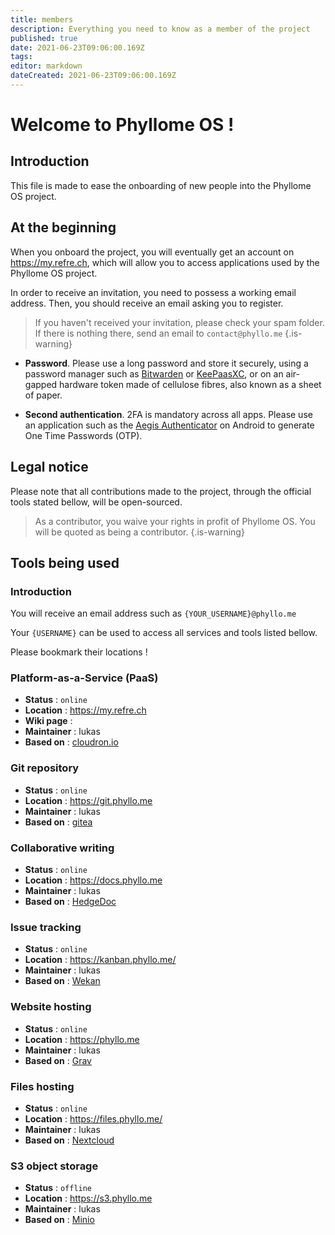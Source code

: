 ```yaml
---
title: members
description: Everything you need to know as a member of the project
published: true
date: 2021-06-23T09:06:00.169Z
tags: 
editor: markdown
dateCreated: 2021-06-23T09:06:00.169Z
---
```


# Welcome to Phyllome OS !

## Introduction

This file is made to ease the onboarding of new people into the Phyllome OS project.

## At the beginning

When you onboard the project, you will eventually get an account on https://my.refre.ch, which will allow you to access applications used by the Phyllome OS project.

In order to receive an invitation, you need to possess a working email address. Then, you should receive an email asking you to register.

> If you haven't received your invitation, please check your spam folder. If there is nothing there, send an email to `contact@phyllo.me`
{.is-warning}

* **Password**. Please use a long password and store it securely, using a password manager such as [Bitwarden](https://bitwarden.com/) or [KeePaasXC](https://keepassxc.org/), or on an air-gapped hardware token made of cellulose fibres, also known as a sheet of paper.

* **Second authentication**. 2FA is mandatory across all apps. Please use an application such as the [Aegis Authenticator](https://f-droid.org/en/packages/com.beemdevelopment.aegis/) on Android to generate One Time Passwords (OTP).  

## Legal notice

Please note that all contributions made to the project, through the official tools stated bellow, will be open-sourced.
 
> As a contributor, you waive your rights in profit of Phyllome OS. You will be quoted as being a contributor.
{.is-warning}

## Tools being used

### Introduction

You will receive an email address such as `{YOUR_USERNAME}@phyllo.me`

Your `{USERNAME}` can be used to access all services and tools listed bellow.  

Please bookmark their locations !

### Platform-as-a-Service (PaaS)

* **Status** : `online`
* **Location** : https://my.refre.ch
* **Wiki page** :   
* **Maintainer** : lukas
* **Based on** : [cloudron.io](https://www.cloudron.io/)

### Git repository

* **Status** : `online`
* **Location** : https://git.phyllo.me
* **Maintainer** : lukas
* **Based on** : [gitea](https://gitea.io/en-us/)

### Collaborative writing

* **Status** : `online`
* **Location** : https://docs.phyllo.me
* **Maintainer** : lukas
* **Based on** : [HedgeDoc](https://hedgedoc.org/)

### Issue tracking

* **Status** : `online`
* **Location** : https://kanban.phyllo.me/
* **Maintainer** : lukas
* **Based on** : [Wekan](https://wekan.github.io/)

### Website hosting

* **Status** : `online`
* **Location** : https://phyllo.me
* **Maintainer** : lukas
* **Based on** : [Grav](https://getgrav.org/)

### Files hosting

* **Status** : `online`
* **Location** : https://files.phyllo.me/
* **Maintainer** : lukas
* **Based on** : [Nextcloud](https://nextcloud.com/)

### S3 object storage

* **Status** : `offline`
* **Location** : https://s3.phyllo.me
* **Maintainer** : lukas
* **Based on** : [Minio](https://min.io/)